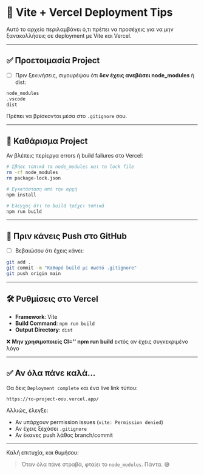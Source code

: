 # 🚀 Vite + Vercel Deployment Tips

Αυτό το αρχείο περιλαμβάνει ό,τι πρέπει να προσέχεις για να μην ξανακολλήσεις σε deployment με Vite και Vercel.

---

## ✅ Προετοιμασία Project

- [ ] Πριν ξεκινήσεις, σιγουρέψου ότι **δεν έχεις ανεβάσει node_modules** ή dist:

```bash
node_modules
.vscode
dist
```

Πρέπει να βρίσκονται μέσα στο `.gitignore` σου.

---

## 🔄 Καθάρισμα Project

Αν βλέπεις περίεργα errors ή build failures στο Vercel:

```bash
# Σβήσε τοπικά τα node_modules και το lock file
rm -rf node_modules
rm package-lock.json

# Εγκατάσταση από την αρχή
npm install

# Έλεγχος ότι το build τρέχει τοπικά
npm run build
```

---

## 🧼 Πριν κάνεις Push στο GitHub

- [ ] Βεβαιώσου ότι έχεις κάνει:
```bash
git add .
git commit -m "Καθαρό build με σωστό .gitignore"
git push origin main
```

---

## 🛠️ Ρυθμίσεις στο Vercel

- **Framework**: Vite
- **Build Command**: `npm run build`
- **Output Directory**: `dist`

❌ **Μην χρησιμοποιείς CI='' npm run build** εκτός αν έχεις συγκεκριμένο λόγο

---

## ✅ Αν όλα πάνε καλά...

Θα δεις `Deployment complete` και ένα live link τύπου:

```
https://το-project-σου.vercel.app/
```

Αλλιώς, έλεγξε:
- Αν υπάρχουν permission issues (`vite: Permission denied`)
- Αν έχεις ξεχάσει `.gitignore`
- Αν έκανες push λάθος branch/commit

---

Καλή επιτυχία,
και θυμήσου:
> Όταν όλα πάνε στραβά, φταίει το `node_modules`. Πάντα. 😅

